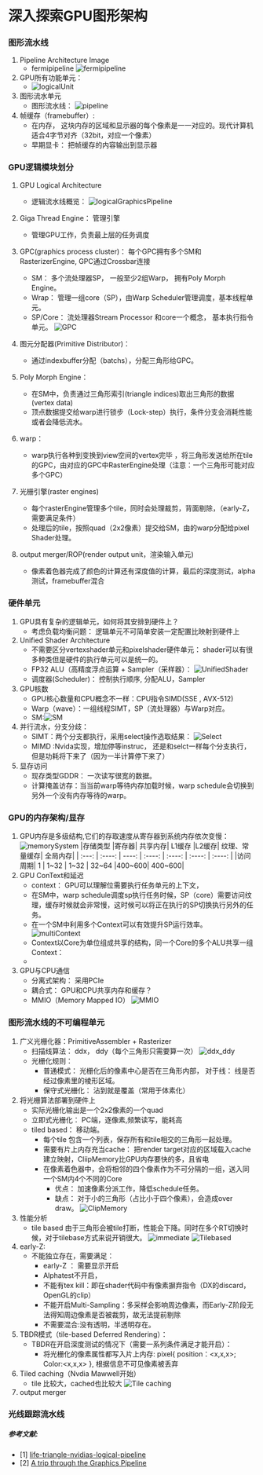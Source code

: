 # 深入探索GPU图形架构
### 图形流水线
1. Pipeline Architecture Image
    * fermipipeline
    ![fermipipeline](./Image/fermipipeline.png)
    <!-- * Ampere GPU Architecture -->
    <!-- ![AmpereArchitect](./Image/AmpereArchitecture.png) -->
4. GPU所有功能单元：
    * ![logicalUnit](./Image/LogicalUnit.png)
1. 图形流水单元
    * 图形流水线：
    ![pipeline](./Image/Pipeline.png)
3. 帧缓存（framebuffer）:
    * 在内存， 这块内存的区域和显示器的每个像素是一一对应的。现代计算机适合4字节对齐（32bit，对应一个像素）
    * 早期显卡： 把帧缓存的内容输出到显示器 

### GPU逻辑模块划分 
1. GPU Logical Architecture 
    * 逻辑流水线概览：
    ![logicalGraphicsPipeline](./Image/LogicalGraphicsPipeline.png)
    
2. Giga Thread Engine： 管理引擎
    * 管理GPU工作，负责最上层的任务调度
3. GPC(graphics process cluster)： 每个GPC拥有多个SM和RasterizerEngine, GPC通过Crossbar连接
    * SM： 多个流处理器SP， 一般至少2组Warp， 拥有Poly Morph Engine。
    * Wrap： 管理一组core（SP），由Warp Scheduler管理调度，基本线程单元。
    * SP/Core： 流处理器Stream Processor 和core一个概念， 基本执行指令单元。
    ![GPC](./Image/GPC.png)
3. 图元分配器(Primitive Distributor)：
    * 通过indexbuffer分配（batchs），分配三角形给GPC。
4. Poly Morph Engine： 
    * 在SM中，负责通过三角形索引(triangle indices)取出三角形的数据(vertex data)
    * 顶点数据提交给warp进行锁步（Lock-step）执行，条件分支会消耗性能或者会降低流水。
5. warp：
    * warp执行各种到变换到view空间的vertex完毕 ，将三角形发送给所在tile的GPC，由对应的GPC中RasterEngine处理（注意：一个三角形可能对应多个GPC）
6. 光栅引擎(raster engines)
    * 每个rasterEngine管理多个tile，同时会处理裁剪，背面剔除，（early-Z，需要满足条件）
    * 处理后的tile，按照quad（2x2像素）提交给SM，由的warp分配给pixel Shader处理。
7. output merger/ROP(render output unit，渲染输入单元)
    * 像素着色器完成了颜色的计算还有深度值的计算，最后的深度测试，alpha测试，framebuffer混合



### 硬件单元
1. GPU具有复杂的逻辑单元，如何将其安排到硬件上？
    * 考虑负载均衡问题： 逻辑单元不可简单安装一定配置比映射到硬件上
2. Unified Shader Architecture
    * 不需要区分vertexshader单元和pixelshader硬件单元： shader可以有很多种类但是硬件的执行单元可以是统一的。
    * FP32 ALU（高精度浮点运算 + Sampler（采样器）：
    ![UnifiedShader](./Image/UnifedShader.png)
    * 调度器(Scheduler)： 控制执行顺序, 分配ALU，Sampler
3. GPU核数
    * GPU核心数量和CPU概念不一样：CPU指令SIMD(SSE , AVX-512)
    * Warp（wave）：一组线程SIMT，SP（流处理器）与Warp对应。
    * SM:![SM](./Image/StreamingMultiProcesser.png)  
4. 并行流水，分支分歧：
    * SIMT：两个分支都执行，采用select操作选取结果：
    ![Select](./Image/SIMD_Select.png)
    * MIMD :Nvida实现，增加停等instruc， 还是和selct一样每个分支执行，但是功耗将下来了（因为一半计算停下来了）
5. 显存访问
    * 现存类型GDDR： 一次读写很宽的数据。
    * 计算掩盖访存：当当前warp等待内存加载时候，warp schedule会切换到另外一个没有内存等待的warp。 



### GPU的内存架构/显存
1. GPU内存是多级结构,它们的存取速度从寄存器到系统内存依次变慢：
    ![memorySystem](./Image/GPU-MemorySystem.png)
    |存储类型	|寄存器|	共享内存|	L1缓存	|L2缓存|	纹理、常量缓存|	全局内存|
    | :---: | :----: | ----: | :----: | :----: | :----: | :----: |
    |访问周期|	1	| 1~32	| 1~32	| 32~64	|400~600|	400~600| 
2. GPU ConText和延迟
    * context： GPU可以理解位需要执行任务单元的上下文，
    * 在SM中，warp schedule调度sp执行任务时候，SP（core）需要访问纹理，缓存时候就会非常慢，这时候可以将正在执行的SP切换执行另外的任务。
    * 在一个SM中利用多个Context可以有效提升SP运行效率。
    ![multiContext](./Image/multi_Context.png)
    * Context以Core为单位组成共享的结构，同一个Core的多个ALU共享一组Context：
    * 
3. GPU与CPU通信
    * 分离式架构： 采用PCIe
    * 耦合式： GPU和CPU共享内存和缓存？　
    * MMIO（Memory Mapped IO）
    ![MMIO](./Image/MMIO.png)

### 图形流水线的不可编程单元
1. 广义光栅化器：PrimitiveAssembler + Rasterizer
    * 扫描线算法： ddx， ddy（每个三角形只需要算一次）
    ![ddx_ddy](./Image/ddx_ddy.png)  
    * 光栅化规则：
        * 普通模式： 光栅化后的像素中心是否在三角形内部， 对于线： 线是否经过像素里的棱形区域。
        * 保守式光栅化： 沾到就是覆盖（常用于体素化）
2. 将光栅算法部署到硬件上
    * 实际光栅化输出是一个2x2像素的一个quad
    * 立即式光栅化： PC端，逐像素,频繁读写，能耗高
    * tiled based： 移动端。
        * 每个tile 包含一个列表，保存所有和tile相交的三角形一起处理。
        * 需要有片上内存充当cache： 把render target对应的区域载入cache建立映射，CliipMemory比GPU内存要快的多，且省电
        * 在像素着色器中，会将相邻的四个像素作为不可分隔的一组，送入同一个SM内4个不同的Core
            - 优点： 加速像素分派工作，降低schedule任务。
            - 缺点： 对于小的三角形（占比小于四个像素），会造成over draw。
        ![ClipMemory](./Image/ClipMemory.png)
3. 性能分析
    * tile based  由于三角形会被tile打断，性能会下降。同时在多个RT切换时候，对于tilebase方式来说开销很大。
    ![immediate](./Image/immediateRasterize.png)
    ![Tilebased](./Image/TilebasedRasterize.png)
4. early-Z: 
    * 不能独立存在，需要满足：
        - early-Z ： 需要显示开启
        - Alphatest不开启，
        - 不能有tex kill：即在shader代码中有像素摒弃指令（DX的discard，OpenGL的clip）
        - 不能开启Multi-Sampling：多采样会影响周边像素，而Early-Z阶段无法得知周边像素是否被裁剪，故无法提前剔除
        - 不需要混合:没有透明，半透明存在。
5. TBDR模式（tile-based Deferred Rendering）： 
    * TBDR在开启深度测试的情况下（需要一系列条件满足才能开启）：
        * 将光栅化的像素属性都写入片上内存: pixel{ position：<x,x,x>; Color:<x,x,x> },  根据信息不可见像素被丢弃
6. Tiled caching（Nvdia Mawwell开始）
    * tile 比较大，cached也比较大
    ![Tile caching](./Image/Tile_Caching.png)
4. output merger

###  光线跟踪流水线


##### 参考文献: 
* [1] [life-triangle-nvidias-logical-pipeline](https://developer.nvidia.com/content/life-triangle-nvidias-logical-pipeline)
* [2] [A trip through the Graphics Pipeline](https://fgiesen.wordpress.com/2011/07/09/a-trip-through-the-graphics-pipeline-2011-index/)